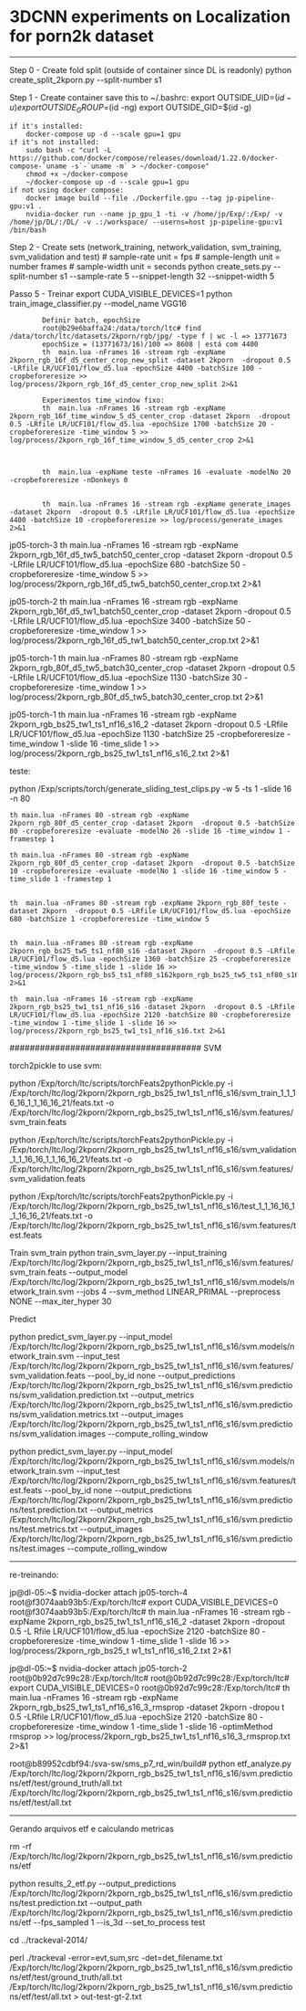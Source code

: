 # 3DCNN experiments on Localization for porn2k dataset

------------------------

Step 0 - Create fold split (outside of container since DL is readonly)
    python create_split_2kporn.py --split-number s1

Step 1 - Create container
    save this to ~/.bashrc:
        export OUTSIDE_UID=$(id -u)
        export OUTSIDE_GROUP=$(id -ng)
        export OUTSIDE_GID=$(id -g)

    if it's installed:
        docker-compose up -d --scale gpu=1 gpu
    if it's not installed:
        sudo bash -c "curl -L https://github.com/docker/compose/releases/download/1.22.0/docker-compose-`uname -s`-`uname -m` > ~/docker-compose"
        chmod +x ~/docker-compose
        ~/docker-compose up -d --scale gpu=1 gpu
    if not using docker compose:
        docker image build --file ./Dockerfile.gpu --tag jp-pipeline-gpu:v1 .
        nvidia-docker run --name jp_gpu_1 -ti -v /home/jp/Exp/:/Exp/ -v /home/jp/DL/:/DL/ -v .:/workspace/ --userns=host jp-pipeline-gpu:v1 /bin/bash

Step 2 - Create sets (network_training, network_validation, svm_training, svm_validation and test)
    # sample-rate unit = fps
    # sample-length unit = number frames
    # sample-width unit = seconds
    python create_sets.py --split-number s1 --sample-rate 5 --snippet-length 32 --snippet-width 5

Passo 5 - Treinar
    export CUDA_VISIBLE_DEVICES=1
    python train_image_classifier.py --model_name VGG16


			Definir batch, epochSize
			root@b29e6baffa24:/data/torch/ltc# find /data/torch/ltc/datasets/2kporn/rgb/jpg/ -type f | wc -l => 13771673
			epochSize = (13771673/16)/100 => 8608 | está com 4400
			th  main.lua -nFrames 16 -stream rgb -expName 2kporn_rgb_16f_d5_center_crop_new_split -dataset 2kporn  -dropout 0.5 -LRfile LR/UCF101/flow_d5.lua -epochSize 4400 -batchSize 100 -cropbeforeresize >> log/process/2kporn_rgb_16f_d5_center_crop_new_split 2>&1
			
			Experimentos time_window fixo:
			th  main.lua -nFrames 16 -stream rgb -expName 2kporn_rgb_16f_time_window_5_d5_center_crop -dataset 2kporn  -dropout 0.5 -LRfile LR/UCF101/flow_d5.lua -epochSize 1700 -batchSize 20 -cropbeforeresize -time_window 5 >> log/process/2kporn_rgb_16f_time_window_5_d5_center_crop 2>&1
			
			
			
			th  main.lua -expName teste -nFrames 16 -evaluate -modelNo 20 -cropbeforeresize -nDonkeys 0
			
			
			th  main.lua -nFrames 16 -stream rgb -expName generate_images -dataset 2kporn  -dropout 0.5 -LRfile LR/UCF101/flow_d5.lua -epochSize 4400 -batchSize 10 -cropbeforeresize >> log/process/generate_images 2>&1
			
			
jp05-torch-3		th  main.lua -nFrames 16 -stream rgb -expName 2kporn_rgb_16f_d5_tw5_batch50_center_crop -dataset 2kporn  -dropout 0.5 -LRfile LR/UCF101/flow_d5.lua -epochSize 680 -batchSize 50 -cropbeforeresize -time_window 5 >> log/process/2kporn_rgb_16f_d5_tw5_batch50_center_crop.txt 2>&1
			
jp05-torch-2		th  main.lua -nFrames 16 -stream rgb -expName 2kporn_rgb_16f_d5_tw1_batch50_center_crop -dataset 2kporn  -dropout 0.5 -LRfile LR/UCF101/flow_d5.lua -epochSize 3400 -batchSize 50 -cropbeforeresize -time_window 1 >> log/process/2kporn_rgb_16f_d5_tw1_batch50_center_crop.txt 2>&1

jp05-torch-1		th  main.lua -nFrames 80 -stream rgb -expName 2kporn_rgb_80f_d5_tw5_batch30_center_crop -dataset 2kporn  -dropout 0.5 -LRfile LR/UCF101/flow_d5.lua -epochSize 1130 -batchSize 30 -cropbeforeresize -time_window 1 >> log/process/2kporn_rgb_80f_d5_tw5_batch30_center_crop.txt 2>&1

jp05-torch-1		th  main.lua -nFrames 16 -stream rgb -expName 2kporn_rgb_bs25_tw1_ts1_nf16_s16_2 -dataset 2kporn  -dropout 0.5 -LRfile LR/UCF101/flow_d5.lua -epochSize 1130 -batchSize 25 -cropbeforeresize -time_window 1 -slide 16 -time_slide 1 >> log/process/2kporn_rgb_bs25_tw1_ts1_nf16_s16_2.txt 2>&1



teste:

python /Exp/scripts/torch/generate_sliding_test_clips.py -w 5 -ts 1 -slide 16 -n 80


	th main.lua -nFrames 80 -stream rgb -expName 2kporn_rgb_80f_d5_center_crop -dataset 2kporn  -dropout 0.5 -batchSize 80 -cropbeforeresize -evaluate -modelNo 26 -slide 16 -time_window 1 -framestep 1
    
    th main.lua -nFrames 80 -stream rgb -expName 2kporn_rgb_80f_d5_center_crop -dataset 2kporn  -dropout 0.5 -batchSize 10 -cropbeforeresize -evaluate -modelNo 1 -slide 16 -time_window 5 -time_slide 1 -framestep 1
    
    
    th  main.lua -nFrames 80 -stream rgb -expName 2kporn_rgb_80f_teste -dataset 2kporn  -dropout 0.5 -LRfile LR/UCF101/flow_d5.lua -epochSize 680 -batchSize 1 -cropbeforeresize -time_window 5
    
    
    th  main.lua -nFrames 80 -stream rgb -expName 2kporn_rgb_bs25_tw5_ts1_nf80_s16 -dataset 2kporn  -dropout 0.5 -LRfile LR/UCF101/flow_d5.lua -epochSize 1360 -batchSize 25 -cropbeforeresize -time_window 5 -time_slide 1 -slide 16 >> log/process/2kporn_rgb_bs5_ts1_nf80_s162kporn_rgb_bs25_tw5_ts1_nf80_s16.txt 2>&1
    
    th  main.lua -nFrames 16 -stream rgb -expName 2kporn_rgb_bs25_tw1_ts1_nf16_s16 -dataset 2kporn  -dropout 0.5 -LRfile LR/UCF101/flow_d5.lua -epochSize 2120 -batchSize 80 -cropbeforeresize -time_window 1 -time_slide 1 -slide 16 >> log/process/2kporn_rgb_bs25_tw1_ts1_nf16_s16.txt 2>&1
    
######################################
SVM

torch2pickle to use svm:

python /Exp/torch/ltc/scripts/torchFeats2pythonPickle.py -i /Exp/torch/ltc/log/2kporn/2kporn_rgb_bs25_tw1_ts1_nf16_s16/svm_train_1_1_16_16_1_1_16_16_21/feats.txt -o /Exp/torch/ltc/log/2kporn/2kporn_rgb_bs25_tw1_ts1_nf16_s16/svm.features/svm_train.feats

python /Exp/torch/ltc/scripts/torchFeats2pythonPickle.py -i /Exp/torch/ltc/log/2kporn/2kporn_rgb_bs25_tw1_ts1_nf16_s16/svm_validation_1_1_16_16_1_1_16_16_21/feats.txt -o /Exp/torch/ltc/log/2kporn/2kporn_rgb_bs25_tw1_ts1_nf16_s16/svm.features/svm_validation.feats

python /Exp/torch/ltc/scripts/torchFeats2pythonPickle.py -i /Exp/torch/ltc/log/2kporn/2kporn_rgb_bs25_tw1_ts1_nf16_s16/test_1_1_16_16_1_1_16_16_21/feats.txt -o /Exp/torch/ltc/log/2kporn/2kporn_rgb_bs25_tw1_ts1_nf16_s16/svm.features/test.feats


Train svm_train
python train_svm_layer.py --input_training /Exp/torch/ltc/log/2kporn/2kporn_rgb_bs25_tw1_ts1_nf16_s16/svm.features/svm_train.feats --output_model /Exp/torch/ltc/log/2kporn/2kporn_rgb_bs25_tw1_ts1_nf16_s16/svm.models/network_train.svm --jobs 4 --svm_method LINEAR_PRIMAL --preprocess NONE --max_iter_hyper 30

Predict

 python predict_svm_layer.py --input_model /Exp/torch/ltc/log/2kporn/2kporn_rgb_bs25_tw1_ts1_nf16_s16/svm.models/network_train.svm  --input_test /Exp/torch/ltc/log/2kporn/2kporn_rgb_bs25_tw1_ts1_nf16_s16/svm.features/svm_validation.feats --pool_by_id none  --output_predictions /Exp/torch/ltc/log/2kporn/2kporn_rgb_bs25_tw1_ts1_nf16_s16/svm.predictions/svm_validation.prediction.txt --output_metrics /Exp/torch/ltc/log/2kporn/2kporn_rgb_bs25_tw1_ts1_nf16_s16/svm.predictions/svm_validation.metrics.txt --output_images /Exp/torch/ltc/log/2kporn/2kporn_rgb_bs25_tw1_ts1_nf16_s16/svm.predictions/svm_validation.images --compute_rolling_window

 python predict_svm_layer.py --input_model /Exp/torch/ltc/log/2kporn/2kporn_rgb_bs25_tw1_ts1_nf16_s16/svm.models/network_train.svm  --input_test /Exp/torch/ltc/log/2kporn/2kporn_rgb_bs25_tw1_ts1_nf16_s16/svm.features/test.feats --pool_by_id none  --output_predictions /Exp/torch/ltc/log/2kporn/2kporn_rgb_bs25_tw1_ts1_nf16_s16/svm.predictions/test.prediction.txt --output_metrics /Exp/torch/ltc/log/2kporn/2kporn_rgb_bs25_tw1_ts1_nf16_s16/svm.predictions/test.metrics.txt --output_images /Exp/torch/ltc/log/2kporn/2kporn_rgb_bs25_tw1_ts1_nf16_s16/svm.predictions/test.images --compute_rolling_window
 
 
---------------------------------------------------
re-treinando:

jp@dl-05:~$  nvidia-docker attach jp05-torch-4
root@f3074aab93b5:/Exp/torch/ltc# export CUDA_VISIBLE_DEVICES=0
root@f3074aab93b5:/Exp/torch/ltc# th  main.lua -nFrames 16 -stream rgb -expName 2kporn_rgb_bs25_tw1_ts1_nf16_s16_2 -dataset 2kporn  -dropout 0.5 -L                 Rfile LR/UCF101/flow_d5.lua -epochSize 2120 -batchSize 80 -cropbeforeresize -time_window 1 -time_slide 1 -slide 16 >> log/process/2kporn_rgb_bs25_t                 w1_ts1_nf16_s16_2.txt 2>&1


jp@dl-05:~$ nvidia-docker attach jp05-torch-2
root@0b92d7c99c28:/Exp/torch/ltc#
root@0b92d7c99c28:/Exp/torch/ltc# export CUDA_VISIBLE_DEVICES=0
root@0b92d7c99c28:/Exp/torch/ltc# th  main.lua -nFrames 16 -stream rgb -expName 2kporn_rgb_bs25_tw1_ts1_nf16_s16_3_rmsprop -dataset 2kporn  -dropou                 t 0.5 -LRfile LR/UCF101/flow_d5.lua -epochSize 2120 -batchSize 80 -cropbeforeresize -time_window 1 -time_slide 1 -slide 16 -optimMethod rmsprop >>                  log/process/2kporn_rgb_bs25_tw1_ts1_nf16_s16_3_rmsprop.txt 2>&1

root@b89952cdbf94:/sva-sw/sms_p7_rd_win/build# python etf_analyze.py /Exp/torch/ltc/log/2kporn/2kporn_rgb_bs25_tw1_ts1_nf16_s16/svm.predictions/etf/test/ground_truth/all.txt /Exp/torch/ltc/log/2kporn/2kporn_rgb_bs25_tw1_ts1_nf16_s16/svm.predictions/etf/test/all.txt

--------------------------------
Gerando arquivos etf e calculando metricas

rm -rf /Exp/torch/ltc/log/2kporn/2kporn_rgb_bs25_tw1_ts1_nf16_s16/svm.predictions/etf

python results_2_etf.py --output_predictions /Exp/torch/ltc/log/2kporn/2kporn_rgb_bs25_tw1_ts1_nf16_s16/svm.predictions/test.prediction.txt --output_path /Exp/torch/ltc/log/2kporn/2kporn_rgb_bs25_tw1_ts1_nf16_s16/svm.predictions/etf --fps_sampled 1 --is_3d --set_to_process test

cd ../trackeval-2014/

perl ./trackeval -error=evt,sum,src -det=det_filename.txt /Exp/torch/ltc/log/2kporn/2kporn_rgb_bs25_tw1_ts1_nf16_s16/svm.predictions/etf/test/ground_truth/all.txt /Exp/torch/ltc/log/2kporn/2kporn_rgb_bs25_tw1_ts1_nf16_s16/svm.predictions/etf/test/all.txt >   out-test-gt-2.txt

